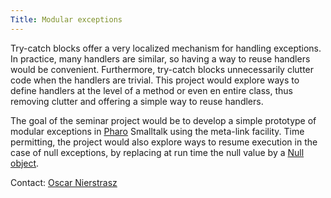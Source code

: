 ```yaml
---
Title: Modular exceptions
---
```


Try-catch blocks offer a very localized mechanism for handling exceptions. In practice, many handlers are similar, so having a way to reuse handlers would be convenient. Furthermore, try-catch blocks unnecessarily clutter code when the handlers  are trivial. This project would explore ways to define handlers at the level of a method or even en entire class, thus removing clutter and offering a simple way to reuse handlers.

The goal of the seminar project would be to develop a simple prototype of modular exceptions in [Pharo](http://pharo.org) Smalltalk using the meta-link facility.
Time permitting, the project would also explore ways to resume execution in the case of null exceptions, by replacing at run time the null value by a [Null object](https://en.wikipedia.org/wiki/Null_object_pattern).

Contact: [Oscar Nierstrasz](%base_url%/staff/oscar)

